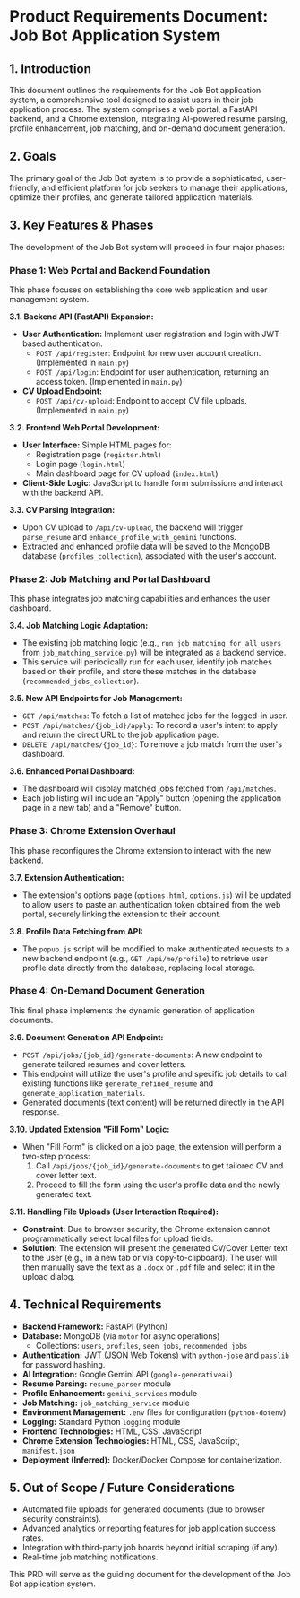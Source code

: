 # Product Requirements Document: Job Bot Application System

## 1. Introduction
This document outlines the requirements for the Job Bot application system, a comprehensive tool designed to assist users in their job application process. The system comprises a web portal, a FastAPI backend, and a Chrome extension, integrating AI-powered resume parsing, profile enhancement, job matching, and on-demand document generation.

## 2. Goals
The primary goal of the Job Bot system is to provide a sophisticated, user-friendly, and efficient platform for job seekers to manage their applications, optimize their profiles, and generate tailored application materials.

## 3. Key Features & Phases
The development of the Job Bot system will proceed in four major phases:

### Phase 1: Web Portal and Backend Foundation
This phase focuses on establishing the core web application and user management system.

**3.1. Backend API (FastAPI) Expansion:**
*   **User Authentication:** Implement user registration and login with JWT-based authentication.
    *   `POST /api/register`: Endpoint for new user account creation. (Implemented in `main.py`)
    *   `POST /api/login`: Endpoint for user authentication, returning an access token. (Implemented in `main.py`)
*   **CV Upload Endpoint:**
    *   `POST /api/cv-upload`: Endpoint to accept CV file uploads. (Implemented in `main.py`)

**3.2. Frontend Web Portal Development:**
*   **User Interface:** Simple HTML pages for:
    *   Registration page (`register.html`)
    *   Login page (`login.html`)
    *   Main dashboard page for CV upload (`index.html`)
*   **Client-Side Logic:** JavaScript to handle form submissions and interact with the backend API.

**3.3. CV Parsing Integration:**
*   Upon CV upload to `/api/cv-upload`, the backend will trigger `parse_resume` and `enhance_profile_with_gemini` functions.
*   Extracted and enhanced profile data will be saved to the MongoDB database (`profiles_collection`), associated with the user's account.

### Phase 2: Job Matching and Portal Dashboard
This phase integrates job matching capabilities and enhances the user dashboard.

**3.4. Job Matching Logic Adaptation:**
*   The existing job matching logic (e.g., `run_job_matching_for_all_users` from `job_matching_service.py`) will be integrated as a backend service.
*   This service will periodically run for each user, identify job matches based on their profile, and store these matches in the database (`recommended_jobs_collection`).

**3.5. New API Endpoints for Job Management:**
*   `GET /api/matches`: To fetch a list of matched jobs for the logged-in user.
*   `POST /api/matches/{job_id}/apply`: To record a user's intent to apply and return the direct URL to the job application page.
*   `DELETE /api/matches/{job_id}`: To remove a job match from the user's dashboard.

**3.6. Enhanced Portal Dashboard:**
*   The dashboard will display matched jobs fetched from `/api/matches`.
*   Each job listing will include an "Apply" button (opening the application page in a new tab) and a "Remove" button.

### Phase 3: Chrome Extension Overhaul
This phase reconfigures the Chrome extension to interact with the new backend.

**3.7. Extension Authentication:**
*   The extension's options page (`options.html`, `options.js`) will be updated to allow users to paste an authentication token obtained from the web portal, securely linking the extension to their account.

**3.8. Profile Data Fetching from API:**
*   The `popup.js` script will be modified to make authenticated requests to a new backend endpoint (e.g., `GET /api/me/profile`) to retrieve user profile data directly from the database, replacing local storage.

### Phase 4: On-Demand Document Generation
This final phase implements the dynamic generation of application documents.

**3.9. Document Generation API Endpoint:**
*   `POST /api/jobs/{job_id}/generate-documents`: A new endpoint to generate tailored resumes and cover letters.
*   This endpoint will utilize the user's profile and specific job details to call existing functions like `generate_refined_resume` and `generate_application_materials`.
*   Generated documents (text content) will be returned directly in the API response.

**3.10. Updated Extension "Fill Form" Logic:**
*   When "Fill Form" is clicked on a job page, the extension will perform a two-step process:
    1.  Call `/api/jobs/{job_id}/generate-documents` to get tailored CV and cover letter text.
    2.  Proceed to fill the form using the user's profile data and the newly generated text.

**3.11. Handling File Uploads (User Interaction Required):**
*   **Constraint:** Due to browser security, the Chrome extension cannot programmatically select local files for upload fields.
*   **Solution:** The extension will present the generated CV/Cover Letter text to the user (e.g., in a new tab or via copy-to-clipboard). The user will then manually save the text as a `.docx` or `.pdf` file and select it in the upload dialog.

## 4. Technical Requirements

*   **Backend Framework:** FastAPI (Python)
*   **Database:** MongoDB (via `motor` for async operations)
    *   Collections: `users`, `profiles`, `seen_jobs`, `recommended_jobs`
*   **Authentication:** JWT (JSON Web Tokens) with `python-jose` and `passlib` for password hashing.
*   **AI Integration:** Google Gemini API (`google-generativeai`)
*   **Resume Parsing:** `resume_parser` module
*   **Profile Enhancement:** `gemini_services` module
*   **Job Matching:** `job_matching_service` module
*   **Environment Management:** `.env` files for configuration (`python-dotenv`)
*   **Logging:** Standard Python `logging` module
*   **Frontend Technologies:** HTML, CSS, JavaScript
*   **Chrome Extension Technologies:** HTML, CSS, JavaScript, `manifest.json`
*   **Deployment (Inferred):** Docker/Docker Compose for containerization.

## 5. Out of Scope / Future Considerations
*   Automated file uploads for generated documents (due to browser security constraints).
*   Advanced analytics or reporting features for job application success rates.
*   Integration with third-party job boards beyond initial scraping (if any).
*   Real-time job matching notifications.

This PRD will serve as the guiding document for the development of the Job Bot application system.